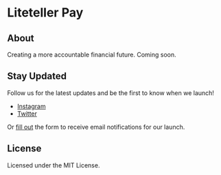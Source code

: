 # Liteteller Pay

## About

Creating a more accountable financial future. Coming soon.

## Stay Updated

Follow us for the latest updates and be the first to know when we launch!

- [Instagram](https://www.instagram.com/liteteller/)
- [Twitter](https://twitter.com/liteteller/)

Or [fill out](https://docs.google.com/forms/d/1_9M9eYdgyQ2IvwLHWys7m6Su2bu2LHmkvSj_aGZPwm4) the form to receive email notifications for our launch.

## License

Licensed under the MIT License.
